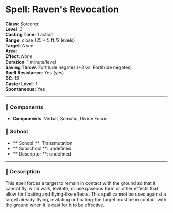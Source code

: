 
# Spell: Raven's Revocation
**Class**: Sorcerer  
**Level**: 3  
**Casting Time**: 1 action  
**Range**: close (25 + 5 ft./2 levels)  
**Target**: _None_  
**Area**:   
**Effect**: _None_  
**Duration**: 1 minute/level  
**Saving Throw**: Fortitude negates (+3 vs. Fortitude negates)  
**Spell Resistance**: Yes (yes)  
**DC**: 13  
**Caster Level**: 1  
**Spontaneous**: Yes

---

### 🔮 Components
- **Components**: Verbal, Somatic, Divine Focus

### 🏫 School
- ** School **: Transmutation
- ** Subschool **: undefined
- ** Descriptor **: undefined
---

### 📜 Description
This spell forces a target to remain in contact with the ground so that it cannot fly, wind walk, levitate, or use gaseous form or other effects that allow for floating and flying-like effects. This spell cannot be used against a target already flying, levitating or floating-the target must be in contact with the ground when it is cast for it to be effective.
